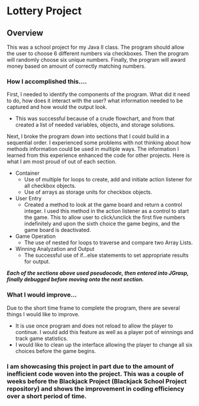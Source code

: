 # Lottery Project

## Overview 
 This was a school project for my Java II class.  The program should allow the user to choose 6 different 
 numbers via checkboxes.  Then the program will randomly choose six unique numbers.  Finally, the program will award money 
 based on amount of correctly matching numbers.  

### How I accomplished this....
 First, I needed to identify the components of the program.  What did it need to do, how does it interact with the user? 
 what information needed to be captured and how would the output look.
 * This was successful because of a crude flowchart, and from that created a list of needed variables, objects, and storage solutions. 
 
 Next, I broke the program down into sections that I could build in a sequential order.  I experienced some problems with not thinking about how methods information could be used in multiple ways.  The information I learned from this experience enhanced the code for other projects.  Here is what I am most proud of out of each section.    
 * Container  
   - Use of multiple for loops to create, add and initiate action listener for all checkbox objects. 
   - Use of arrays as storage units for checkbox objects.  
 * User Entry
   - Created a method to look at the game board and return a control integer.  I used this method in the action listener as a control to start the game.  This to allow user to click/unclick the first five numbers indefinitely and upon the sixth choice the game begins, and the game board is deactivated.      
 * Game Operation  
   - The use of nested for loops to traverse and compare two Array Lists.    
 * Winning Analyzation and Output
   - The successful use of if...else statements to set appropriate results for output.  
 
 **_Each of the sections above used pseudocode, then entered into JGrasp, finally debugged before moving onto the next section._**
 
 ### What I would improve... 
  Due to the short time frame to complete the program, there are several things I would like to improve.  
  * It is use once program and does not reload to allow the player to continue.  I would add this feature as well as a player pot of winnings and track game statistics.  
  * I would like to clean up the interface allowing the player to change all six choices before the game begins. 
 
 ### I am showcasing this project in part due to the amount of inefficient code woven into the project.  This was a couple of weeks before the Blackjack Project (Blackjack School Project repository) and shows the improvement in coding efficiency over a short period of time.

